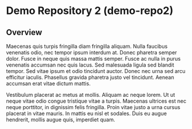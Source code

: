 # Demo Repository 2 (demo-repo2)

## Overview 

Maecenas quis turpis fringilla diam fringilla aliquam. Nulla faucibus venenatis odio, nec tempor ipsum interdum at. Donec pharetra semper dolor. Fusce in neque quis massa mattis semper. Fusce ac nulla in purus venenatis accumsan nec quis lacus. Sed malesuada ligula sed blandit tempor. Sed vitae ipsum et odio tincidunt auctor. Donec nec urna sed arcu efficitur iaculis. Phasellus gravida pharetra justo vel tincidunt. Aenean accumsan erat vitae dictum mattis.

Vestibulum placerat ac metus at mollis. Aliquam ac neque lorem. Ut ut neque vitae odio congue tristique vitae a turpis. Maecenas ultrices est nec neque porttitor, in dignissim felis fringilla. Proin vitae justo a urna cursus placerat in vitae mauris. In mattis eu nisl et sodales. Duis eu augue hendrerit, mollis augue quis, imperdiet quam.